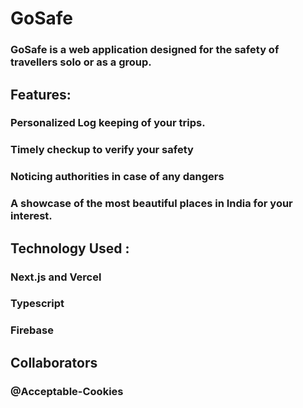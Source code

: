 # GoSafe

### GoSafe is a web application designed for the safety of travellers solo or as a group.

## Features: 

### Personalized Log keeping of your trips.

### Timely checkup to verify your safety

### Noticing authorities in case of any dangers

### A showcase of the most beautiful places in India for your interest.

## Technology Used :

### Next.js and Vercel

### Typescript

### Firebase

## Collaborators 

### @Acceptable-Cookies
